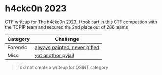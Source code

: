 # h4ckc0n 2023
CTF writeup for The h4ckc0n 2023. I took part in this CTF competition with the TCP1P team and secured the 2nd place out of 286 teams

| Category | Challenge |
| --- | --- |
| Forensic | [always painted, never gifted](/h4ckc0n%202023/always%20painted,%20never%20gifted/)
| Misc | [yet another pyjail](/h4ckc0n%202023/yet%20another%20pyjail/)

> I did not create a writeup for OSINT category